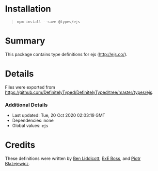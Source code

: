 # Installation
> `npm install --save @types/ejs`

# Summary
This package contains type definitions for ejs (http://ejs.co/).

# Details
Files were exported from https://github.com/DefinitelyTyped/DefinitelyTyped/tree/master/types/ejs.

### Additional Details
 * Last updated: Tue, 20 Oct 2020 02:03:19 GMT
 * Dependencies: none
 * Global values: `ejs`

# Credits
These definitions were written by [Ben Liddicott](https://github.com/benliddicott), [ExE Boss](https://github.com/ExE-Boss), and [Piotr Błażejewicz](https://github.com/peterblazejewicz).

